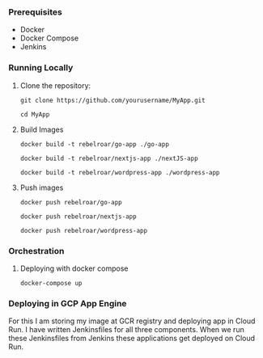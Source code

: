 ### Prerequisites
- Docker
- Docker Compose
- Jenkins

### Running Locally
1. Clone the repository:
   
   ```git clone https://github.com/yourusername/MyApp.git```
   
   ```cd MyApp```

3. Build Images
   
   ```docker build -t rebelroar/go-app ./go-app```
   
   ```docker build -t rebelroar/nextjs-app ./nextJS-app```
   
   ```docker build -t rebelroar/wordpress-app ./wordpress-app```

3. Push images
   
   ```docker push rebelroar/go-app```
   
   ```docker push rebelroar/nextjs-app```

   ```docker push rebelroar/wordpress-app```


### Orchestration
1. Deploying with docker compose
   
   ```docker-compose up```


### Deploying in GCP App Engine
For this I am storing my image at GCR registry and deploying app in Cloud Run.
I have written Jenkinsfiles for all three components. When we run these Jenkinsfiles from Jenkins these applications get deployed on Cloud Run.
